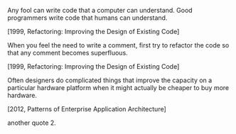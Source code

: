 Any fool can write code that a computer can understand. Good programmers write
code that humans can understand.

[1999, Refactoring: Improving the Design of Existing Code]

When you feel the need to write a comment, first try to refactor the code so
that any comment becomes superfluous.

[1999, Refactoring: Improving the Design of Existing Code]

Often designers do complicated things that improve the capacity on a particular
hardware platform when it might actually be cheaper to buy more hardware.

[2012, Patterns of Enterprise Application Architecture]


another quote 2.

